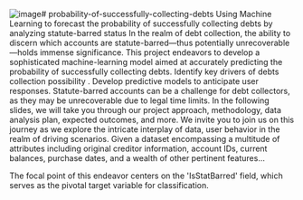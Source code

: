 ![image](https://github.com/RajashekharBiradar/probability-of-successfully-collecting-debts/assets/89525741/633aad9a-6960-490c-b623-160dc16a71aa)# probability-of-successfully-collecting-debts
 Using Machine Learning to forecast the probability of successfully collecting debts by analyzing statute-barred status
 In the realm of debt collection, the ability to discern which accounts are statute-barred—thus potentially unrecoverable—holds immense significance.
 This project endeavors to develop a sophisticated machine-learning model aimed at accurately predicting the probability of successfully collecting debts.
 Identify key drivers of  debts collection possibility .
 Develop predictive models to anticipate user responses.
 Statute-barred accounts can be a challenge for debt collectors, as they may be unrecoverable due to legal time limits.
In the following slides, we will take you through our project approach, methodology, data analysis plan, expected outcomes, and more.
We invite you to join us on this journey as we explore the intricate interplay of data, user behavior in the realm of driving scenarios.
Given a dataset encompassing a multitude of attributes including original creditor information, account IDs, current balances, purchase dates, and a wealth of other pertinent features...

The focal point of this endeavor centers on the 'IsStatBarred' field, which serves as the pivotal target variable for classification.



